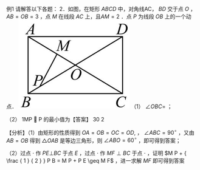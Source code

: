 例1 请解答以下各题： 2．如图，在矩形 $A B C D$ 中，对角线AC， $B D$ 交于点 $O$ ， $A B = O B = 3$ ，点 $M$ 在线段 $A C$ 上，且$A M = 2$ ．点 $P$ 为线段 $O B$ 上的一个动点．
![](<../../qs_image_DB/专题2-5_最值模型之阿氏圆与胡不归（解析版）/82cf46a3aae74f80065e2cc59bacf647b1c8fcb4ecbd24917bb1d1813d359917.jpg>)
（1） $\angle O B C =$ ；

（2） 1MP  P 的最小值为【答案】 30 2

【分析】（1）由矩形的性质得到 $O A = O B = O C = O D ,$ ， $\angle A B C = 9 0 ^ { \circ }$ ，又由 $A B = O B$ 得到 ${ \triangle } O A B$ 是等边三角形，则 $\angle A B O = 6 0 ^ { \circ }$ ，即可得到答案；

（2）过点 $\cdot$ 作 $P E \bot B C$ 于点 $E$ ，过点 $\cdot$ 作 $M F \perp B C$ 于点 $\cdot$ ，证明 $M P + { \frac { 1 } { 2 } } P B = M P + P E \geq M F$ ，进一求解 $M F$ 即可得到答案

